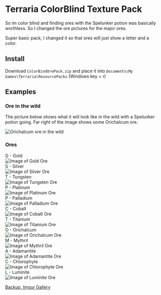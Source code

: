 # Terraria ColorBlind Texture Pack

So im color blind and finding ores with the Spelunker potion was basically worthless. So I changed the ore pictures for the major ores.

Super basic pack, I changed it so that ores will just show a letter and a color.

## Install
Download `ColorBindOrePack.zip` and place it into `Documents\My Games\Terraria\ResourcePacks` (Windows key + r)

## Examples
### Ore in the wild
The picture below shows what it will look like in the wild with a Spelunker potion going. Far right of the image shows some Orichalcum ore.  

![Orichalcum ore in the wild](https://i.imgur.com/GalbcTd.png)  

### Ores
G - Gold  
![Image of Gold Ore](https://i.imgur.com/rfUl02J.png)  
S - Silver  
![Image of Silver Ore](https://i.imgur.com/A0q9VOI.png)  
T - Tungsten  
![Image of Tungsten Ore](https://i.imgur.com/9thmZEj.png)  
P - Platinum  
![Image of Platinum Ore](https://i.imgur.com/R6zp3Cf.png)  
P - Palladium  
![Image of Palladium Ore](https://i.imgur.com/7fpmOhB.png)  
C - Cobalt  
![Image of Cobalt Ore](https://i.imgur.com/yQf2T4u.png)  
T - Titanium  
![Image of Titanium Ore](https://i.imgur.com/ooen64S.png)  
O - Orichalcum  
![Image of Orichalcum Ore](https://i.imgur.com/pRJHl0k.png)  
M - Mythril  
![Image of Mythril Ore](https://i.imgur.com/6qqoJPg.png)  
A - Adamantite  
![Image of Adamantite Ore](https://i.imgur.com/Xog5oC6.png)  
C - Chlorophyte  
![Image of Chlorophyte Ore](https://i.imgur.com/rzmzy9e.png)  
L - Luminite  
![Image of Luminite Ore](https://i.imgur.com/wW0JbJp.png)  

[Backup, Imgur Gallery](https://imgur.com/gallery/2lzFQ3S)  
